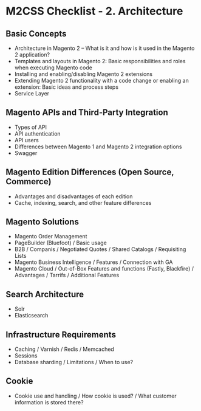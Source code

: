# M2CSS Checklist - 2. Architecture

## Basic Concepts

- Architecture in Magento 2 – What is it and how is it used in the Magento 2 application? 
- Templates and layouts in Magento 2: Basic responsibilities and roles when executing Magento code
- Installing and enabling/disabling Magento 2 extensions
- Extending Magento 2 functionality with a code change or enabling an extension: Basic ideas and process steps
- Service Layer

## Magento APIs and Third-Party Integration

- Types of API
- API authentication
- API users
- Differences between Magento 1 and Magento 2 integration options
- Swagger

## Magento Edition Differences (Open Source, Commerce)

- Advantages and disadvantages of each edition
- Cache, indexing, search, and other feature differences

## Magento Solutions

- Magento Order Management
- PageBuilder (Bluefoot) / Basic usage
- B2B / Companis / Negotiated Quotes / Shared Catalogs / Requisiting Lists
- Magento Business Intelligence / Features / Connection with GA 
- Magento Cloud / Out-of-Box Features and functions (Fastly, Blackfire) / Advantages / Tarrifs / Additional Features 

## Search Architecture

- Solr
- Elasticsearch

## Infrastructure Requirements

- Caching / Varnish / Redis / Memcached
- Sessions
- Database sharding / Limitations / When to use?

## Cookie

- Cookie use and handling / How cookie is used? / What customer information is stored there?
